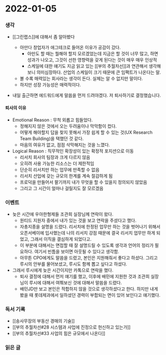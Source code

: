 # 2022-01-05

### 생각
- [[그린랩스]]에 대해서 좀 알아봤다
	- 아만다 창업자가 애그테크로 들어온 이유가 공감이 갔다.
		- 아만도 할 때는 뭘해야 할지 모르겠었는데 지금은 할 것이 너무 많고, 하면 성과가 나오고, 그것이 선한 영향력을 갖게 된다는 것이 매우 매우 인상적
		- 스케일에 대한 얘기도 지금 읽고 있는 [[부의 추월차선]]과 연관해서 생각해보니 의미심장하다. 산업의 스케일이 크기 때문에 큰 임팩트가 나온다는 말.
	- 볼 수록 매력있는 회사라는 생각이 든다. 실체는 알 수 없지만 말이다.
	- 하지만 성장 가능성은 매력적이다. 

- 내일 출근하면 에드워드에게 말씀을 먼저 드려야겠다. 저 퇴사하기로 결정했습니다.

#### 퇴사의 이유
- Emotional Reason : 무척 외롭고 힘들었다.
	- 정해지지 않은 것에서 오는 두려움이나 막막함이 컸다.
	- 어떻게 해야할지 답을 찾지 못해서 가장 쉽게 할 수 있는 것(UX Research Team Building)을 택했던 것 같다.
	- 마음의 여유가 없고, 점점 삭막해지는 것을 느꼈다.
- Logical Reason : 직무적인 확장성이 있는 확정적 포지션으로 이동
	- 리서치 회사의 팀장과 크게 다르지 않음
	- 오히려 사용 가능한 리소스는 더 제한적임
	- 단순히 리서치만 하는 업무에 만족할 수 없음
	- 리서치 산업에 갖는 규모의 한계를 계속 절감하게 됨
	- 프로덕을 만들어서 팔기까지 내가 무엇을 할 수 있을지 정의되지 않았음
	- 그리고 그 시간이 얼마나 걸릴지도 잘 모르겠음


### 이벤트
- 늦은 시간에 우아한형제들 조관희 실장님께 연락이 왔다.
	- 원티드 지원자 중에서 내가 있는 것을 보고 연락을 주셨다고 했다.
	- 자총지종을 설명을 드렸다. 리서치에 한정된 업무만 하는 것을 벗어나기 위해서 오픈서베이에 입사했는데 나의 리서치 강점 때문에 결국 리서치 업무만 하게 되었고, 그래서 이직을 결심하게 되었다고.
	- 이 부분에 대해서는 면접할 때 잘 설명드릴 수 있도록 생각과 언어의 정리가 필요하다. 여기서 빈틈을 보이면 아웃될 수 있다고 생각함.
	- 아무튼 CPO에게도 말씀을 드렸고, 본인은 지원해줘서 좋다고 하셨다. 그리고 루시의 안부를 물어보셨고, 루시도 함께 뽑고 싶다고 하셨다.
- 그래서 루시에게 늦은 시간이지만 카톡으로 연락을 했다.
	- 퇴사 결정에 대해서 먼저 얘기를 했고, 이후에 배민에 지원한 것과 조관희 실장님이 루시에 대해서 여쭤보신 것에 대해서 말씀을 드렸다.
	- 배민JD만 보고 본인은 적합하지 않을 것으로 생각하셨다고 한다. 하지만 내게 봤을 때 롯데제과에서 일하셨던 경력이 부합되는 면이 있어 보인다고 얘기했다.

### 독서 기록
- [[송사무장의 부동산 경매의 기술]]
- [[부의 추월차선#28 시스템과 사업에 진정으로 헌신하고 있는가]]
- [[부의 추월차선#33 사업의 힘은 규모에서 나온다]]


### 읽은 글
